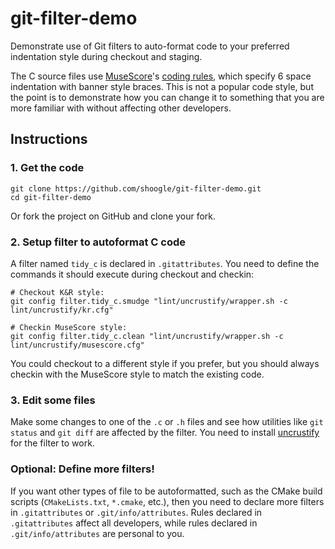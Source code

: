 # git-filter-demo

Demonstrate use of Git filters to auto-format code to your preferred
indentation style during checkout and staging.

The C source files use [MuseScore]'s [coding rules], which specify 6 space
indentation with banner style braces. This is not a popular code style, but
the point is to demonstrate how you can change it to something that you are
more familiar with without affecting other developers.

[MuseScore]: https://musescore.org/
[coding rules]: https://musescore.org/en/handbook/developers-handbook/finding-your-way-around/musescore-coding-rules

## Instructions

### 1. Get the code

```
git clone https://github.com/shoogle/git-filter-demo.git
cd git-filter-demo
```

Or fork the project on GitHub and clone your fork.

### 2. Setup filter to autoformat C code

A filter named `tidy_c` is declared in `.gitattributes`. You need to
define the commands it should execute during checkout and checkin:

```
# Checkout K&R style:
git config filter.tidy_c.smudge "lint/uncrustify/wrapper.sh -c lint/uncrustify/kr.cfg"

# Checkin MuseScore style:
git config filter.tidy_c.clean "lint/uncrustify/wrapper.sh -c lint/uncrustify/musescore.cfg"
```

You could checkout to a different style if you prefer, but you should always
checkin with the MuseScore style to match the existing code.

### 3. Edit some files

Make some changes to one of the `.c` or `.h` files and see how utilities like
`git status` and `git diff` are affected by the filter. You need to install
[uncrustify] for the filter to work.

[uncrustify]: http://uncrustify.sourceforge.net/

### Optional: Define more filters!

If you want other types of file to be autoformatted, such as the CMake build
scripts (`CMakeLists.txt`, `*.cmake`, etc.), then you need to declare more
filters in `.gitattributes` or `.git/info/attributes`. Rules declared in
`.gitattributes` affect all developers, while rules declared in
`.git/info/attributes` are personal to you.

